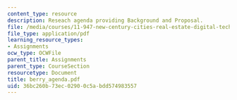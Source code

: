 ```yaml
---
content_type: resource
description: Reseach agenda providing Background and Proposal.
file: /media/courses/11-947-new-century-cities-real-estate-digital-technology-and-design-fall-2004/36bc260b73ec02900c5abdd574983557_berry_agenda.pdf
file_type: application/pdf
learning_resource_types:
- Assignments
ocw_type: OCWFile
parent_title: Assignments
parent_type: CourseSection
resourcetype: Document
title: berry_agenda.pdf
uid: 36bc260b-73ec-0290-0c5a-bdd574983557
---
```

